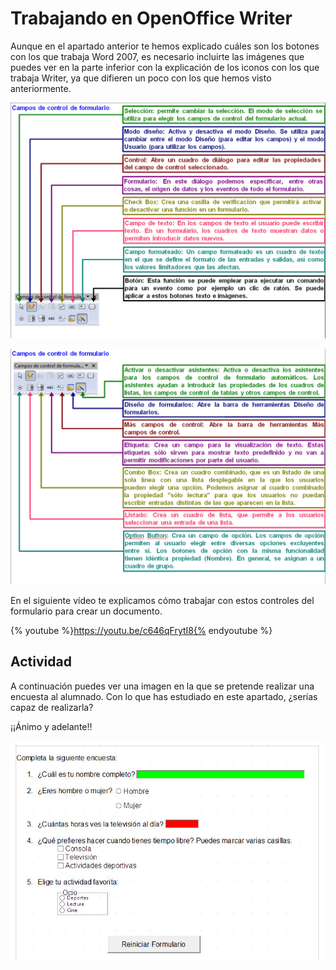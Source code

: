 # Trabajando en OpenOffice Writer

Aunque en el apartado anterior te hemos explicado cuáles son los botones con los que trabaja Word 2007, es necesario incluirte las imágenes que puedes ver en la parte inferior con la explicación de los iconos con los que trabaja Writer, ya que difieren un poco con los que hemos visto anteriormente.


![5.6. Controles para trabajar con formularios en OpenOffice Writer. Captura propia.](img/5Imagen_06.jpg)





![5.7. Controles para trabajar con formularios en OpenOffice Writer. Captura propia.](img/5Imagen_07.jpg)




En el siguiente vídeo te explicamos cómo trabajar con estos controles del formulario para crear un documento.

{% youtube %}https://youtu.be/c646qFrytI8{% endyoutube %}

## Actividad

A continuación puedes ver una imagen en la que se pretende realizar una encuesta al alumnado. Con lo que has estudiado en este apartado, ¿serías capaz de realizarla?

¡¡Ánimo y adelante!!


![5.8. Ejercicio de Formularios con OpenOffice Writer. Captura propia.](img/5Imagen_08.jpg)




